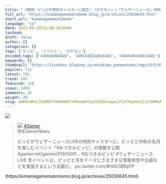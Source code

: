 ```yaml
---
title: "［再掲］ピッピが特別キャスターに就任！「ポケモン」×「ウェザーニュース」中秋の名月を楽しむイベント『おつきみピッピ』が開催。9"
full_url: "https://kimamagamematomemo.blog.jp/archives/25030645.html"
short_url: "kimamagamematomemo"
language: "ja"
date: 2023-09-28T12:00:28+0900
lastmod: 
draft: false
author: []
categories: []
tags: ['ピッピ', 'イベント', 'ポケモン']
encoded_tags: ['44OU44OD44OU', '44Kk44OZ44Oz44OI', '44Od44Kx44Oi44Oz']
keywords: []
thumbnail: "https://livedoor.blogimg.jp/matakima_gamematome/imgs/9/5/95cd067f.png"
popular: 712
latest: 781
trend: 545
featured: 316
views: 1494
comments: 26
weight: 20
slug: aHR0cHMvL2tpbWFtYWdhbWVtYXRvbWVtby5ibG9nLmpwL2FyY2hpdmVzLzI1MDMwNjQ1Lmh0bWw=
---
```


![](https://livedoor.blogimg.jp/matakima_gamematome/imgs/9/5/95cd067f.png)

<blockquote id='twibodyCmhW2d6yhz'> <p> <img src='https//livedoor.blogimg.jp/matakima_gamematome/imgs/2/5/25154428.png'> <a target='_blank' href='https//twitter.com/4GamerNews/status/1700031422655066344'>4Gamer </a><br> @4GamerNews </p> <p id='twitextCmhW2d6yhz'> ピッピがウェザーニュースLiVEの特別キャスターに。ピッピと中秋の名月を楽しむイベント「#おつきみピッピ」の情報を公開 4gamer.net/games/619/G061… #おつきみピッピ #ウェザーニュースLiVE 本イベントは，ピッピと月をテーマにさまざまな情報発信や企画などを実施するという企画だ。 pic.twitter.com/BHAV3BRpFP </p> <p> <a target='_blank' href='https//twitter.com/4GamerNews/status/1700031422655066344'></a> </p> </blockquote> 

(https//kimamagamematomemo.blog.jp/archives/25030645.html)
